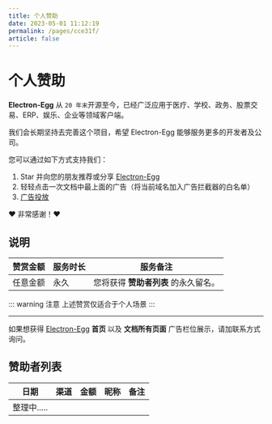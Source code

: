 ```yaml
---
title: 个人赞助
date: 2023-05-01 11:12:19
permalink: /pages/cce31f/
article: false
---
```


# 个人赞助

**Electron-Egg** 从 `20 年末`开源至今，已经广泛应用于医疗、学校、政务、股票交易、ERP、娱乐、企业等领域客户端。

我们会长期坚持去完善这个项目，希望 Electron-Egg 能够服务更多的开发者及公司。

您可以通过如下方式支持我们：

1. Star 并向您的朋友推荐或分享 [Electron-Egg](https://github.com/dromara/electron-egg)
2. 轻轻点击一次文档中最上面的广告（将当前域名加入广告拦截器的白名单）
3. [广告投放](/pages/fe2b29/)

❤️ 非常感谢！❤️

##  说明

| 赞赏金额 | 服务时长 | 服务备注                 |
|------|------|----------------------------|
| 任意金额 | 永久    | 您将获得 **赞助者列表** 的永久留名。      |


::: warning 注意
上述赞赏仅适合于个人场景
:::

------

如果想获得 [Electron-Egg](https://www.kaka996.com/) **首页** 以及 **文档所有页面** 广告栏位展示，请加联系方式询问。

##  赞助者列表
| 日期         | 渠道    | 金额    | 昵称         | 备注             |
|------------|-------|-------|------------|----------------|
| 整理中..... |  |     |  |          |